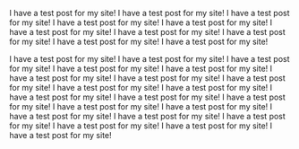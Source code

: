 I have a test post for my site! I have a test post for my site! I have a test post for my site! I have a test post for my site! I have a test post for my site! I have a test post for my site! I have a test post for my site! I have a test post for my site! I have a test post for my site! I have a test post for my site!

I have a test post for my site! I have a test post for my site! I have a test post for my site! I have a test post for my site! I have a test post for my site! I have a test post for my site! I have a test post for my site! I have a test post for my site! I have a test post for my site! I have a test post for my site! I have a test post for my site! I have a test post for my site! I have a test post for my site! I have a test post for my site! I have a test post for my site! I have a test post for my site! I have a test post for my site! I have a test post for my site! I have a test post for my site! I have a test post for my site! I have a test post for my site!
